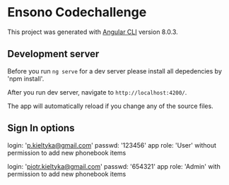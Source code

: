 # Ensono Codechallenge

This project was generated with [Angular CLI](https://github.com/angular/angular-cli) version 8.0.3.

## Development server

Before you run `ng serve` for a dev server please install all depedencies by 'npm install'.

After you run dev server, navigate to `http://localhost:4200/`.

The app will automatically reload if you change any of the source files.


## Sign In options

login: 'p.kieltyka@gmail.com'
passwd: '123456'
app role: 'User' without permission to add new phonebook items

login: 'piotr.kieltyka@gmail.com'
passwd: '654321'
app role: 'Admin' with permission to add new phonebook items
